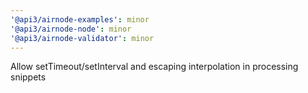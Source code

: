 ```yaml
---
'@api3/airnode-examples': minor
'@api3/airnode-node': minor
'@api3/airnode-validator': minor
---
```


Allow setTimeout/setInterval and escaping interpolation in processing snippets
